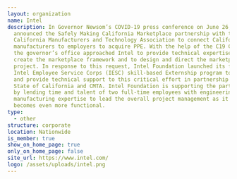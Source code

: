 ```yaml
---
layout: organization
name: Intel
description: In Governor Newsom’s COVID-19 press conference on June 26, 2020, he
  announced the Safely Making California Marketplace partnership with the
  California Manufacturers and Technology Association to connect California
  manufacturers to employers to acquire PPE. With the help of the C19 Coalition,
  the governor’s office approached Intel to provide technical expertise to
  create the marketplace framework and to design and direct the marketplace
  project. In response to this request, Intel Foundation launched its first
  Intel Employee Service Corps (IESC) skill-based Externship program to manage
  and provide technical support to this critical effort in partnership with the
  State of California and CMTA. Intel Foundation is supporting the partnership
  by lending time and talent of two full-time employees with engineering and
  manufacturing expertise to lead the overall project management as it grows and
  becomes even more functional.
type:
  - other
structure: corporate
location: Nationwide
is_member: true
show_on_home_page: true
only_on_home_page: false
site_url: https://www.intel.com/
logo: /assets/uploads/intel.png
---
```

